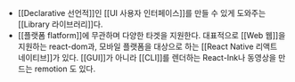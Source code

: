 - [[Declarative 선언적]]인 [[UI 사용자 인터페이스]]를 만들 수 있게 도와주는 [[Library 라이브러리]]다.
- [[플랫폼 flatform]]에 무관하며 다양한 타겟을 지원한다. 대표적으로 [[Web 웹]]을 지원하는 react-dom과, 모바일 플랫폼을 대상으로 하는 [[React Native 리액트 네이티브]]가 있다. [[GUI]]가 아니라 [[CLI]]를 렌더하는 React-Ink나 동영상을 만드는 remotion 도 있다.